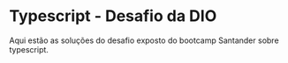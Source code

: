 # Typescript - Desafio da DIO
Aqui estão as soluções do desafio exposto do bootcamp Santander sobre typescript.
